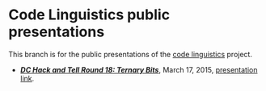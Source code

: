 # Code Linguistics public presentations

This branch is for the public presentations of the [code linguistics](https://github.com/thoppe/code-linguistics) project.

+ ***[DC Hack and Tell Round 18: Ternary Bits](http://www.meetup.com/DC-Hack-and-Tell/events/220231708/)***, March 17, 2015, [presentation link](http://thoppe.github.io/code-linguistics/HnC_presentation.html).
